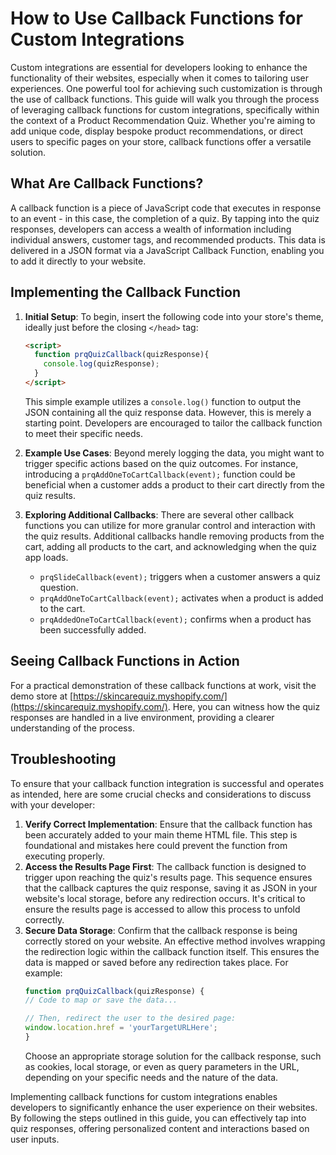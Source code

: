 # How to Use Callback Functions for Custom Integrations

Custom integrations are essential for developers looking to enhance the functionality of their websites, especially when it comes to tailoring user experiences. One powerful tool for achieving such customization is through the use of callback functions. This guide will walk you through the process of leveraging callback functions for custom integrations, specifically within the context of a Product Recommendation Quiz. Whether you're aiming to add unique code, display bespoke product recommendations, or direct users to specific pages on your store, callback functions offer a versatile solution.

## What Are Callback Functions?

A callback function is a piece of JavaScript code that executes in response to an event - in this case, the completion of a quiz. By tapping into the quiz responses, developers can access a wealth of information including individual answers, customer tags, and recommended products. This data is delivered in a JSON format via a JavaScript Callback Function, enabling you to add it directly to your website.

## Implementing the Callback Function

1. **Initial Setup**: To begin, insert the following code into your store's theme, ideally just before the closing `</head>` tag:
   ```html
   <script>
     function prqQuizCallback(quizResponse){
       console.log(quizResponse);
     }
   </script>
   ```
    This simple example utilizes a `console.log()` function to output the JSON containing all the quiz response data. However, this is merely a starting point. Developers are encouraged to tailor the callback function to meet their specific needs.
    
2. **Example Use Cases**: Beyond merely logging the data, you might want to trigger specific actions based on the quiz outcomes. For instance, introducing a `prqAddOneToCartCallback(event);` function could be beneficial when a customer adds a product to their cart directly from the quiz results.
3. **Exploring Additional Callbacks**: There are several other callback functions you can utilize for more granular control and interaction with the quiz results. Additional callbacks handle removing products from the cart, adding all products to the cart, and acknowledging when the quiz app loads.
    - `prqSlideCallback(event);` triggers when a customer answers a quiz question.
    - `prqAddOneToCartCallback(event);` activates when a product is added to the cart.
    - `prqAddedOneToCartCallback(event);` confirms when a product has been successfully added.


## Seeing Callback Functions in Action

For a practical demonstration of these callback functions at work, visit the demo store at [https://skincarequiz.myshopify.com/](https://skincarequiz.myshopify.com/). Here, you can witness how the quiz responses are handled in a live environment, providing a clearer understanding of the process.


## Troubleshooting

To ensure that your callback function integration is successful and operates as intended, here are some crucial checks and considerations to discuss with your developer:

1. **Verify Correct Implementation**: Ensure that the callback function has been accurately added to your main theme HTML file. This step is foundational and mistakes here could prevent the function from executing properly.
2. **Access the Results Page First**: The callback function is designed to trigger upon reaching the quiz's results page. This sequence ensures that the callback captures the quiz response, saving it as JSON in your website's local storage, before any redirection occurs. It's critical to ensure the results page is accessed to allow this process to unfold correctly.
3. **Secure Data Storage**: Confirm that the callback response is being correctly stored on your website. An effective method involves wrapping the redirection logic within the callback function itself. This ensures the data is mapped or saved before any redirection takes place. For example:
    ```javascript
    function prqQuizCallback(quizResponse) {
    // Code to map or save the data...

    // Then, redirect the user to the desired page:
    window.location.href = 'yourTargetURLHere';
    }
    ```
    Choose an appropriate storage solution for the callback response, such as cookies, local storage, or even as query parameters in the URL, depending on your specific needs and the nature of the data.


Implementing callback functions for custom integrations enables developers to significantly enhance the user experience on their websites. By following the steps outlined in this guide, you can effectively tap into quiz responses, offering personalized content and interactions based on user inputs.